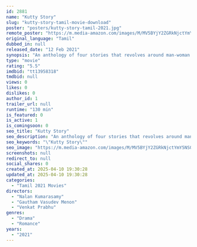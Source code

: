 ```yaml
---
id: 2881
name: "Kutty Story"
slug: "kutty-story-tamil-movie-download"
poster: "posters/kutty-story-tamil-2021.jpg"
remote_poster: "https://m.media-amazon.com/images/M/MV5BYjY2ZGRkNjctYmY5NS00MGIxLThhMGItNzI0YTRkZTk0M2E1XkEyXkFqcGdeQXVyMTI1NDAzMzM0._V1_SX300.jpg"
original_language: "Tamil"
dubbed_in: null
released_date: "12 Feb 2021"
synopsis: "An anthology of four stories that revolves around man-woman relationship."
type: "movie"
rating: "5.5"
imdbid: "tt13958318"
tmdbid: null
views: 0
likes: 0
dislikes: 0
author_id: 1
trailer_url: null
runtime: "130 min"
is_featured: 0
is_active: 1
is_comingsoon: 0
seo_title: "Kutty Story"
seo_description: "An anthology of four stories that revolves around man-woman relationship."
seo_keywords: "\"Kutty Story\""
seo_image: "https://m.media-amazon.com/images/M/MV5BYjY2ZGRkNjctYmY5NS00MGIxLThhMGItNzI0YTRkZTk0M2E1XkEyXkFqcGdeQXVyMTI1NDAzMzM0._V1_SX300.jpg"
screenshots: null
redirect_to: null
social_shares: 0
created_at: 2025-04-10 19:30:28
updated_at: 2025-04-10 19:30:28
categories:
  - "Tamil 2021 Movies"
directors:
  - "Nalan Kumarasamy"
  - "Gautham Vasudev Menon"
  - "Venkat Prabhu"
genres:
  - "Drama"
  - "Romance"
years:
  - "2021"
---
```

